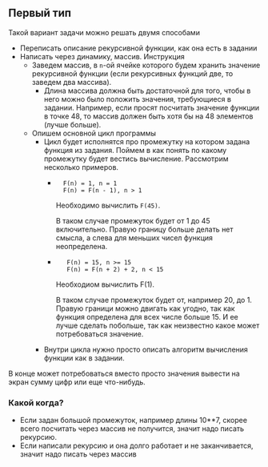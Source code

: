## Первый тип

Такой вариант задачи можно решать двумя способами

- Переписать описание рекурсивной функции, как она есть в задании
- Написать через динамику, массив. Инструкция
    - Заведем массив, в `n`-ой ячейке которого будем хранить значение рекурсивной функции (если рекурсивных функций две, то заведем два массива). 
        - Длина массива должна быть достаточной для того, чтобы в него можно было положить значения, требующиеся в задании. Например, если просят посчитать значение функции в точке 48, то массив должен быть хотя бы на 48 элементов (лучше больше).
    - Опишем основной цикл программы
        - Цикл будет исполнятся про промежутку на котором задана функция из задания. Поймем в как понять по какому промежутку будет вестись вычисление. Рассмотрим несколько примеров.
            - ```
                F(n) = 1, n = 1
                F(n) = F(n - 1), n > 1
              ```
              Необходимо вычислить `F(45)`. 

              В таком случае промежуток будет от 1 до 45 включительно. Правую границу больше делать нет смысла, а слева для меньших чисел функция неопределена. 
           - ```
                F(n) = 15, n >= 15
                F(n) = F(n + 2) + 2, n < 15
             ```
             Необходиом вычислить F(1).

             В таком случае промежуток будет от, например 20, до 1. Правую граници можно двигать как угодно, так как функция определена для всех числе больше 15. И ее лучше сделать побольше, так как неизвестно какое может потребоваться значение.
        - Внутри цикла нужно просто описать алгоритм вычисления функции как в задании.

В конце может потребоваться вместо просто значения вывести на экран сумму цифр или еще что-нибудь.

### Какой когда?

- Если задан большой промежуток, например длины 10**7, скорее всего посчитать через массив не получится, значит надо писать рекурсию.
- Если написали рекурсию и она долго работает и не заканчивается, значит надо писать через массив
